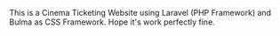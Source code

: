 This is a Cinema Ticketing Website using Laravel (PHP Framework) and Bulma as CSS Framework.
Hope it's work perfectly fine.
